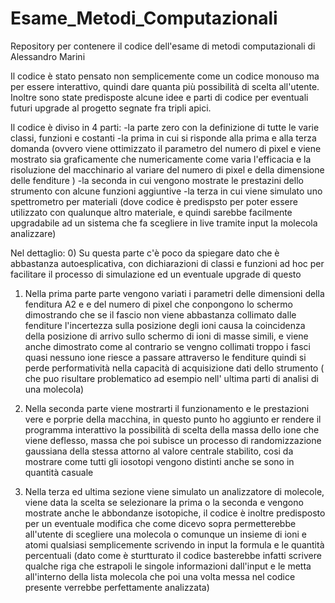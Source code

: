 # Esame_Metodi_Computazionali
Repository per contenere il codice dell'esame di metodi computazionali di Alessandro Marini

Il codice è stato pensato non semplicemente come un codice monouso ma per essere interattivo, quindi dare quanta più possibilità di scelta all'utente.
Inoltre sono state predisposte alcune idee e parti di codice per eventuali futuri upgrade al progetto segnate fra tripli apici.

Il codice è diviso in 4 parti:
-la parte zero con la definizione di tutte le varie classi, funzioni e costanti
-la prima in cui si risponde alla prima e alla terza domanda (ovvero viene ottimizzato il parametro del numero di pixel e viene mostrato sia graficamente che numericamente come varia l'efficacia e la risoluzione del macchinario al variare del numero di pixel e della dimensione delle fenditure )
-la seconda in cui vengono mostrate le prestazini dello strumento con alcune funzioni aggiuntive
-la terza in cui viene simulato uno spettrometro per materiali (dove codice è predispsto per poter essere utilizzato con qualunque altro materiale, e quindi sarebbe facilmente upgradabile ad un sistema che fa scegliere in live tramite input la molecola analizzare) 



Nel dettaglio:
0) Su questa parte c'è poco da spiegare dato che è abbastanza autoesplicativa, con dichiarazioni di classi e funzioni ad hoc per facilitare il processo di simulazione ed un eventuale upgrade di questo

1) Nella prima parte parte vengono variati i parametri delle dimensioni della fenditura A2 e e del numero di pixel che conpongono lo schermo dimostrando che se il fascio non viene abbastanza collimato dalle fenditure l'incertezza sulla posizione degli ioni causa la coincidenza della posizione di arrivo sullo schermo di ioni di masse simili, e viene anche dimostrato come al contrario se vengno collimati troppo i fasci quasi nessuno ione riesce a passare attraverso le fenditure quindi si perde performatività nella capacità di acquisizione dati dello strumento ( che puo risultare problematico ad esempio nell' ultima parti di analisi di una molecola)

3) Nella seconda parte viene mostrarti il funzionamento e le prestazioni vere e porprie della macchina, in questo punto ho aggiunto er rendere il programma interattivo la possibilità di scelta della massa dello ione che viene deflesso, massa che poi subisce un processo di randomizzazione gaussiana della stessa attorno al valore centrale stabilito, cosi da mostrare come tutti gli iosotopi vengono distinti anche se sono in quantità casuale 

4) Nella terza ed ultima sezione viene simulato un analizzatore di molecole, viene data la scelta se selezionare la prima o la seconda e vengono mostrate anche le abbondanze isotopiche, il codice è inoltre predisposto per un eventuale modifica che come dicevo sopra permetterebbe all'utente di scegliere una molecola o comunque un insieme di ioni e atomi qualsiasi semplicemente scrivendo in input la formula e le quantità percentuali (dato come è sturtturato il codice basterebbe infatti scrivere qualche riga che estrapoli le singole informazioni dall'input e le metta all'interno della lista molecola che poi una volta messa nel codice presente verrebbe perfettamente analizzata)
